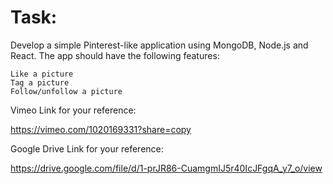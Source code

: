 # Task:

  Develop a simple Pinterest-like application using MongoDB, Node.js and React. The app should have the following features:

    Like a picture
    Tag a picture
    Follow/unfollow a picture

Vimeo Link for your reference:

https://vimeo.com/1020169331?share=copy

Google Drive Link for your reference:

https://drive.google.com/file/d/1-prJR86-CuamgmIJ5r40IcJFgqA_y7_o/view
